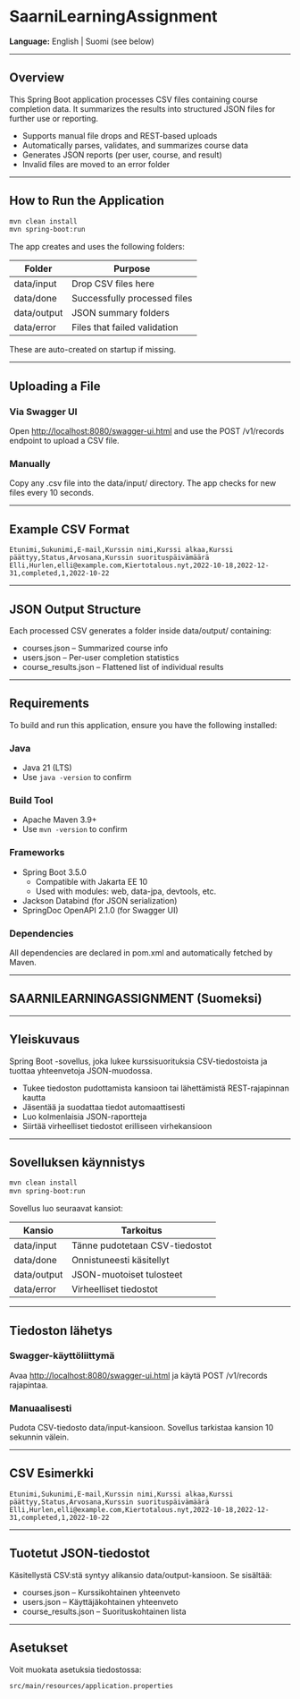 # SaarniLearningAssignment

**Language:** English | Suomi (see below)

---

## Overview

This Spring Boot application processes CSV files containing course completion data. It summarizes the results into structured JSON files for further use or reporting.

- Supports manual file drops and REST-based uploads
- Automatically parses, validates, and summarizes course data
- Generates JSON reports (per user, course, and result)
- Invalid files are moved to an error folder

---

## How to Run the Application

```bash
mvn clean install
mvn spring-boot:run
```

The app creates and uses the following folders:

| Folder            | Purpose                         |
|-------------------|---------------------------------|
| data/input        | Drop CSV files here             |
| data/done         | Successfully processed files    |
| data/output       | JSON summary folders            |
| data/error        | Files that failed validation    |

These are auto-created on startup if missing.

---

## Uploading a File

### Via Swagger UI

Open [http://localhost:8080/swagger-ui.html](http://localhost:8080/swagger-ui.html) and use the POST /v1/records endpoint to upload a CSV file.

### Manually

Copy any .csv file into the data/input/ directory. The app checks for new files every 10 seconds.

---

## Example CSV Format

```csv
Etunimi,Sukunimi,E-mail,Kurssin nimi,Kurssi alkaa,Kurssi päättyy,Status,Arvosana,Kurssin suorituspäivämäärä
Elli,Hurlen,elli@example.com,Kiertotalous.nyt,2022-10-18,2022-12-31,completed,1,2022-10-22
```

---

## JSON Output Structure

Each processed CSV generates a folder inside data/output/ containing:

- courses.json – Summarized course info
- users.json – Per-user completion statistics
- course_results.json – Flattened list of individual results

---

## Requirements

To build and run this application, ensure you have the following installed:

### Java
- Java 21 (LTS)
- Use `java -version` to confirm

### Build Tool
- Apache Maven 3.9+
- Use `mvn -version` to confirm

### Frameworks
- Spring Boot 3.5.0
  - Compatible with Jakarta EE 10
  - Used with modules: web, data-jpa, devtools, etc.
- Jackson Databind (for JSON serialization)
- SpringDoc OpenAPI 2.1.0 (for Swagger UI)

### Dependencies
All dependencies are declared in pom.xml and automatically fetched by Maven.

---

## SAARNILEARNINGASSIGNMENT (Suomeksi)

---

## Yleiskuvaus

Spring Boot -sovellus, joka lukee kurssisuorituksia CSV-tiedostoista ja tuottaa yhteenvetoja JSON-muodossa.

- Tukee tiedoston pudottamista kansioon tai lähettämistä REST-rajapinnan kautta
- Jäsentää ja suodattaa tiedot automaattisesti
- Luo kolmenlaisia JSON-raportteja
- Siirtää virheelliset tiedostot erilliseen virhekansioon

---

## Sovelluksen käynnistys

```bash
mvn clean install
mvn spring-boot:run
```

Sovellus luo seuraavat kansiot:

| Kansio           | Tarkoitus                        |
|------------------|----------------------------------|
| data/input       | Tänne pudotetaan CSV-tiedostot   |
| data/done        | Onnistuneesti käsitellyt         |
| data/output      | JSON-muotoiset tulosteet         |
| data/error       | Virheelliset tiedostot           |

---

## Tiedoston lähetys

### Swagger-käyttöliittymä

Avaa [http://localhost:8080/swagger-ui.html](http://localhost:8080/swagger-ui.html) ja käytä POST /v1/records rajapintaa.

### Manuaalisesti

Pudota CSV-tiedosto data/input-kansioon. Sovellus tarkistaa kansion 10 sekunnin välein.

---

## CSV Esimerkki

```csv
Etunimi,Sukunimi,E-mail,Kurssin nimi,Kurssi alkaa,Kurssi päättyy,Status,Arvosana,Kurssin suorituspäivämäärä
Elli,Hurlen,elli@example.com,Kiertotalous.nyt,2022-10-18,2022-12-31,completed,1,2022-10-22
```

---

## Tuotetut JSON-tiedostot

Käsitellystä CSV:stä syntyy alikansio data/output-kansioon. Se sisältää:

- courses.json – Kurssikohtainen yhteenveto
- users.json – Käyttäjäkohtainen yhteenveto
- course_results.json – Suorituskohtainen lista

---

## Asetukset

Voit muokata asetuksia tiedostossa:
```
src/main/resources/application.properties
```
